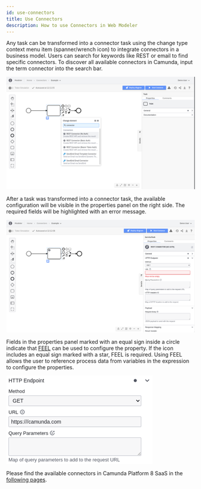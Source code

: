 ```yaml
---
id: use-connectors
title: Use Connectors
description: How to use Connectors in Web Modeler
---
```


Any task can be transformed into a connector task using the change type context menu item (spanner/wrench icon) to integrate connectors in a business model. Users can search for keywords like REST or email to find specific connectors. To discover all available connectors in Camunda, input the term connector into the search bar.

![](img/use-connectors-context-menu.png)

After a task was transformed into a connector task, the available configuration will be visible in the properties panel on the right side. The required fields will be highlighted with an error message.

![](img/use-connectors-properties.png)


Fields in the properties panel marked with an equal sign inside a circle indicate that [FEEL](/components/modeler/feel/what-is-feel.md) can be used to configure the property. If the icon includes an equal sign marked with a star, FEEL is required. Using FEEL allows the user to reference process data from variables in the expression to configure the properties.

![](img/use-connectors-feel.png)

Please find the available connectors in Camunda Platform 8 SaaS in the [following pages](/components/modeler/web-modeler/connectors/available-connectors/index.md).